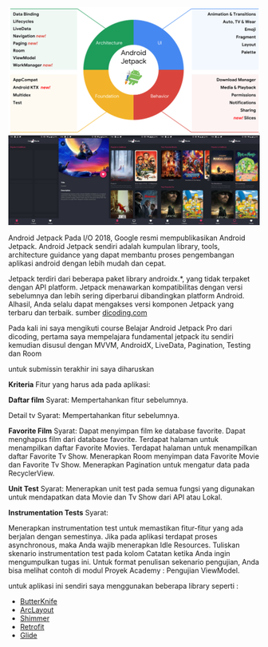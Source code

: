 ![Jetpack](jetpack.png)
![Preview](preview.jpg)

Android Jetpack
Pada I/O 2018, Google resmi mempublikasikan Android Jetpack. Android Jetpack sendiri adalah kumpulan library, tools, architecture guidance yang dapat membantu proses pengembangan aplikasi android dengan lebih mudah dan cepat. 

Jetpack terdiri dari beberapa paket library androidx.*, yang tidak terpaket dengan API platform. Jetpack menawarkan kompatibilitas dengan versi sebelumnya dan lebih sering diperbarui dibandingkan platform Android. Alhasil, Anda selalu dapat mengakses versi komponen Jetpack yang terbaru dan terbaik.
sumber [dicoding.com](https://www.dicoding.com/academies/129/ "dicoding.com")

Pada kali ini saya mengikuti course Belajar Android Jetpack Pro dari dicoding,
pertama saya mempelajara fundamental jetpack itu sendiri kemudian disusul dengan MVVM, AndroidX, LiveData, Pagination, Testing dan Room

untuk submissin terakhir ini saya diharuskan

**Kriteria**
Fitur yang harus ada pada aplikasi:

**Daftar film**
Syarat:
Mempertahankan fitur sebelumnya.

Detail tv
Syarat:
Mempertahankan fitur sebelumnya.

**Favorite Film**
Syarat:
Dapat menyimpan film ke database favorite.
Dapat menghapus film dari database favorite.
Terdapat halaman untuk menampilkan daftar Favorite Movies.
Terdapat halaman untuk menampilkan daftar Favorite Tv Show.
Menerapkan Room menyimpan data Favorite Movie dan Favorite Tv Show.
Menerapkan Pagination untuk mengatur data pada RecyclerView.

**Unit Test**
Syarat:
Menerapkan unit test pada semua fungsi yang digunakan untuk mendapatkan data Movie dan Tv Show dari API atau Lokal.

**Instrumentation Tests**
Syarat:

Menerapkan instrumentation test untuk memastikan fitur-fitur yang ada berjalan dengan semestinya.
Jika pada aplikasi terdapat proses asynchronous, maka Anda wajib menerapkan Idle Resources.
Tuliskan skenario instrumentation test pada kolom Catatan ketika Anda ingin mengumpulkan tugas ini. Untuk format penulisan sekenario pengujian, Anda bisa melihat contoh di modul Proyek Academy : Pengujian ViewModel.

untuk aplikasi ini sendiri saya menggunakan beberapa library seperti :
-  [ButterKnife](https://jakewharton.github.io/butterknife/ "ButterKnife")
- [ArcLayout](https://github.com/florent37/ArcLayout "ArcLayout")
- [Shimmer](https://github.com/facebook/shimmer-android "Shimmer")
- [Retrofit](https://square.github.io/retrofit/ "Retrofit")
- [Glide](https://github.com/bumptech/glide "Glide")

